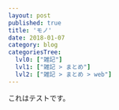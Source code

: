 ```yaml
---
layout: post
published: true
title: 'モノ'
date: 2018-01-07
category: blog
categoriesTree:
  lvl0: ["雑記"]
  lvl1: ["雑記 > まとめ"]
  lvl2: ["雑記 > まとめ > web"]
---
```


これはテストです。

